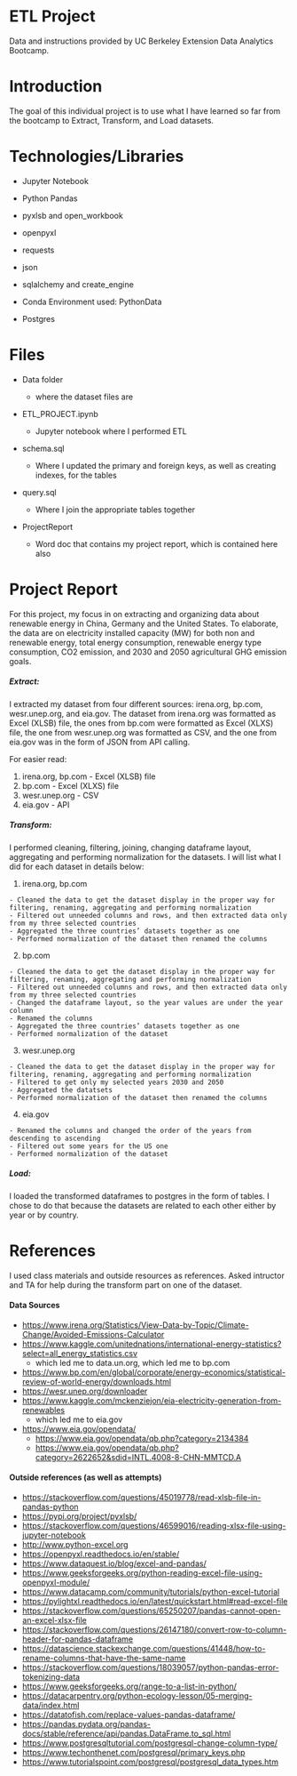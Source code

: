 # ETL Project

Data and instructions provided by UC Berkeley Extension Data Analytics Bootcamp.

# Introduction 

The goal of this individual project is to use what I have learned so far from the bootcamp to Extract, Transform, and Load datasets.

# Technologies/Libraries

- Jupyter Notebook

- Python Pandas

- pyxlsb and open_workbook

- openpyxl

- requests

- json

- sqlalchemy and create_engine

- Conda Environment used: PythonData

- Postgres

# Files

- Data folder
    - where the dataset files are

- ETL_PROJECT.ipynb
    - Jupyter notebook where I performed ETL
    
- schema.sql
    - Where I updated the primary and foreign keys, as well as creating indexes, for the tables

- query.sql
    - Where I join the appropriate tables together

- ProjectReport
    - Word doc that contains my project report, which is contained here also

# Project Report

For this project, my focus in on extracting and organizing data about renewable energy in China, Germany and the United States. To elaborate, the data are on electricity installed capacity (MW) for both non and renewable energy, total energy consumption, renewable energy type consumption, CO2 emission, and 2030 and 2050 agricultural GHG emission goals.

##### Extract:
I extracted my dataset from four different sources: irena.org, bp.com, wesr.unep.org, and eia.gov. The dataset from irena.org was formatted as Excel (XLSB) file, the ones from bp.com were formatted as Excel (XLXS) file, the one from wesr.unep.org was formatted as CSV, and the one from eia.gov was in the form of JSON from API calling.

For easier read:
1.    irena.org, bp.com
    - Excel (XLSB) file
2.    bp.com
    - Excel (XLXS) file
3.    wesr.unep.org
    - CSV
4.    eia.gov
    - API

##### Transform: 
I performed cleaning, filtering, joining, changing dataframe layout, aggregating and performing normalization for the datasets. I will list what I did for each dataset in details below:

1.    irena.org, bp.com

    - Cleaned the data to get the dataset display in the proper way for filtering, renaming, aggregating and performing normalization
    - Filtered out unneeded columns and rows, and then extracted data only from my three selected countries
    - Aggregated the three countries’ datasets together as one
    - Performed normalization of the dataset then renamed the columns
    
2.    bp.com

    - Cleaned the data to get the dataset display in the proper way for filtering, renaming, aggregating and performing normalization
    - Filtered out unneeded columns and rows, and then extracted data only from my three selected countries
    - Changed the dataframe layout, so the year values are under the year column
    - Renamed the columns
    - Aggregated the three countries’ datasets together as one
    - Performed normalization of the dataset 
    
3.    wesr.unep.org

    - Cleaned the data to get the dataset display in the proper way for filtering, renaming, aggregating and performing normalization
    - Filtered to get only my selected years 2030 and 2050
    - Aggregated the datatsets
    - Performed normalization of the dataset then renamed the columns
    
4.    eia.gov

    - Renamed the columns and changed the order of the years from descending to ascending
    - Filtered out some years for the US one
    - Performed normalization of the dataset 

##### Load: 

I loaded the transformed dataframes to postgres in the form of tables. I chose to do that because the datasets are related to each other either by year or by country.

# References

I used class materials and outside resources as references. Asked intructor and TA for help during the transform part on one of the dataset.

#### Data Sources

- https://www.irena.org/Statistics/View-Data-by-Topic/Climate-Change/Avoided-Emissions-Calculator
- https://www.kaggle.com/unitednations/international-energy-statistics?select=all_energy_statistics.csv
    - which led me to data.un.org, which led me to bp.com
- https://www.bp.com/en/global/corporate/energy-economics/statistical-review-of-world-energy/downloads.html
- https://wesr.unep.org/downloader
- https://www.kaggle.com/mckenziejon/eia-electricity-generation-from-renewables
    - which led me to eia.gov
- https://www.eia.gov/opendata/
    - https://www.eia.gov/opendata/qb.php?category=2134384
    -  https://www.eia.gov/opendata/qb.php?category=2622652&sdid=INTL.4008-8-CHN-MMTCD.A

#### Outside references (as well as attempts)

- https://stackoverflow.com/questions/45019778/read-xlsb-file-in-pandas-python
- https://pypi.org/project/pyxlsb/
- https://stackoverflow.com/questions/46599016/reading-xlsx-file-using-jupyter-notebook
- http://www.python-excel.org
- https://openpyxl.readthedocs.io/en/stable/
- https://www.dataquest.io/blog/excel-and-pandas/
- https://www.geeksforgeeks.org/python-reading-excel-file-using-openpyxl-module/
- https://www.datacamp.com/community/tutorials/python-excel-tutorial
- https://pylightxl.readthedocs.io/en/latest/quickstart.html#read-excel-file
- https://stackoverflow.com/questions/65250207/pandas-cannot-open-an-excel-xlsx-file
- https://stackoverflow.com/questions/26147180/convert-row-to-column-header-for-pandas-dataframe
- https://datascience.stackexchange.com/questions/41448/how-to-rename-columns-that-have-the-same-name
- https://stackoverflow.com/questions/18039057/python-pandas-error-tokenizing-data
- https://www.geeksforgeeks.org/range-to-a-list-in-python/
- https://datacarpentry.org/python-ecology-lesson/05-merging-data/index.html
- https://datatofish.com/replace-values-pandas-dataframe/
- https://pandas.pydata.org/pandas-docs/stable/reference/api/pandas.DataFrame.to_sql.html
- https://www.postgresqltutorial.com/postgresql-change-column-type/
- https://www.techonthenet.com/postgresql/primary_keys.php
- https://www.tutorialspoint.com/postgresql/postgresql_data_types.htm
